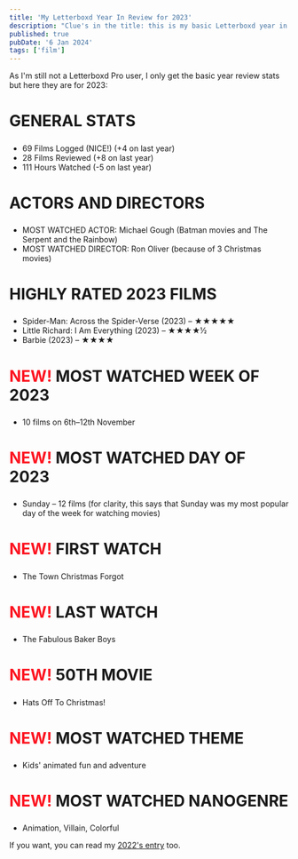 ```yaml
---
title: 'My Letterboxd Year In Review for 2023'
description: "Clue's in the title: this is my basic Letterboxd year in review."
published: true
pubDate: '6 Jan 2024'
tags: ['film']
---
```


As I'm still not a Letterboxd Pro user, I only get the basic year review stats but here they are for 2023:

<h2 style="font-size: 200%;">GENERAL STATS</h2>

* 69 Films Logged (NICE!) (+4 on last year)
* 28 Films Reviewed (+8 on last year)
* 111 Hours Watched (-5 on last year)

<h2 style="font-size: 200%;">ACTORS AND DIRECTORS</h2>

* MOST WATCHED ACTOR: Michael Gough (Batman movies and The Serpent and the Rainbow)
* MOST WATCHED DIRECTOR: Ron Oliver (because of 3 Christmas movies)

<h2 style="font-size: 200%;">HIGHLY RATED 2023 FILMS</h2>

* Spider-Man: Across the Spider-Verse (2023) &ndash; ★★★★★
* Little Richard: I Am Everything (2023) &ndash; ★★★★½
* Barbie (2023) &ndash; ★★★★

<h2 style="font-size: 200%;"><span style="color:#fc1420;">NEW!</span> MOST WATCHED WEEK OF 2023</h2>

* 10 films on 6th–12th November

<h2 style="font-size: 200%;"><span style="color:#fc1420;">NEW!</span> MOST WATCHED DAY OF 2023</h2>

* Sunday &ndash; 12 films (for clarity, this says that Sunday was my most popular day of the week for watching movies)

<h2 style="font-size: 200%;"><span style="color:#fc1420;">NEW!</span> FIRST WATCH</h2>

* The Town Christmas Forgot

<h2 style="font-size: 200%;"><span style="color:#fc1420;">NEW!</span> LAST WATCH</h2>

* The Fabulous Baker Boys

<h2 style="font-size: 200%;"><span style="color:#fc1420;">NEW!</span> 50TH MOVIE</h2>

* Hats Off To Christmas!

<h2 style="font-size: 200%;"><span style="color:#fc1420;">NEW!</span> MOST WATCHED THEME</h2>

* Kids' animated fun and adventure

<h2 style="font-size: 200%;"><span style="color:#fc1420;">NEW!</span> MOST WATCHED NANOGENRE</h2>

* Animation, Villain, Colorful

If you want, you can read my [2022's entry](/posts/letterboxd-year-review-2022/) too.

